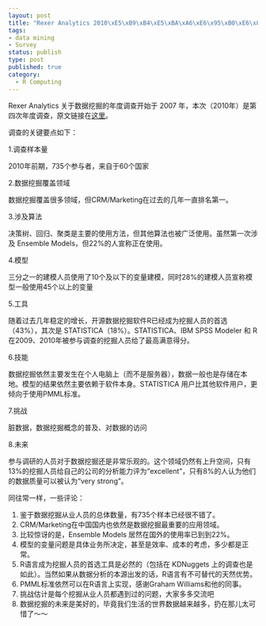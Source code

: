 ```yaml
--- 
layout: post
title: "Rexer Analytics 2010\xE5\xB9\xB4\xE5\xBA\xA6\xE6\x95\xB0\xE6\x8D\xAE\xE6\x8C\x96\xE6\x8E\x98\xE8\xB0\x83\xE6\x9F\xA5"
tags: 
- data mining
- Survey
status: publish
type: post
published: true
category:
  - R Computing
---
```

Rexer Analytics 关于数据挖掘的年度调查开始于 2007 年，本次（2010年）是第四次年度调查，原文链接在<a href="http://www.rexeranalytics.com/Data-Miner-Survey-Results-2010.html" target="_blank">这里</a>。

调查的关键要点如下：

1.调查样本量

2010年前期，735个参与者，来自于60个国家

2.数据挖掘覆盖领域

数据挖掘覆盖很多领域，但CRM/Marketing在过去的几年一直排名第一。

3.涉及算法

决策树、回归、聚类是主要的使用方法，但其他算法也被广泛使用。虽然第一次涉及 Ensemble Models，但22%的人宣称正在使用。

4.模型

三分之一的建模人员使用了10个及以下的变量建模，同时28%的建模人员宣称模型一般使用45个以上的变量

5.工具

随着过去几年稳定的增长，开源数据挖掘软件R已经成为挖掘人员的首选（43%），其次是 STATISTICA（18%）。STATISTICA、IBM SPSS Modeler 和 R 在2009、2010年被参与调查的挖掘人员给了最高满意得分。

6.技能

数据挖掘依然主要发生在个人电脑上（而不是服务器），数据一般也是存储在本地。模型的结果依然主要依赖于软件本身。STATISTICA 用户比其他软件用户，更倾向于使用PMML标准。

7.挑战

脏数据，数据挖掘概念的普及、对数据的访问

8.未来

参与调研的人员对于数据挖掘还是非常乐观的。这个领域仍然有上升空间，只有13%的挖掘人员给自己的公司的分析能力评为“excellent”，只有8%的人认为他们的数据质量可以被认为“very strong”。

同往常一样，一些评论：
<ol>
	<li>鉴于数据挖掘从业人员的总体数量，有735个样本已经很不错了。</li>
	<li>CRM/Marketing在中国国内也依然是数据挖掘最重要的应用领域。</li>
	<li>比较惊讶的是，Ensemble Models 居然在国外的使用率已到到22%。</li>
	<li>模型的变量问题是具体业务所决定，甚至是效率、成本的考虑，多少都是正常。</li>
	<li>R语言成为挖掘人员的首选工具是必然的（包括在 KDNuggets 上的调查也是如此）。当然如果从数据分析的本源出发的话，R语言有不可替代的天然优势。</li>
	<li>PMML标准依然可以在R语言上实现，感谢Graham Williams和他的同事。</li>
	<li>挑战估计是每个挖掘从业人员都遇到过的问题，大家多多交流吧</li>
	<li>数据挖掘的未来是美好的，毕竟我们生活的世界数据越来越多，扔在那儿太可惜了～～</li>
</ol>
